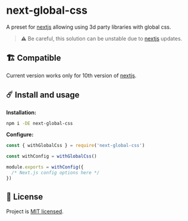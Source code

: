 # next-global-css

A preset for [nextjs][nextjs] allowing using 3d party libraries with global css.

> ⚠️ Be careful, this solution can be unstable due to [nextjs][nextjs] updates.

## 🏗 Compatible

Current version works only for 10th version of [nextjs][nextjs].

## ☄️ Install and usage

**Installation:**

```sh
npm i -DE next-global-css
```

**Configure:**

```js
const { withGlobalCss } = require('next-global-css')

const withConfig = withGlobalCss()

module.exports = withConfig({
  /* Next.js config options here */
})
```

## 📜 License

Project is [MIT licensed](https://github.com/yarastqt/next-global-css/blob/master/license.md).

[nextjs]: https://nextjs.org/
